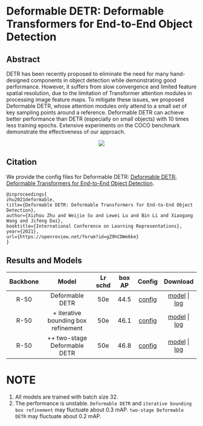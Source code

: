 # Deformable DETR: Deformable Transformers for End-to-End Object Detection

## Abstract

<!-- [ABSTRACT] -->

DETR has been recently proposed to eliminate the need for many hand-designed components in object detection while demonstrating good performance. However, it suffers from slow convergence and limited feature spatial resolution, due to the limitation of Transformer attention modules in processing image feature maps. To mitigate these issues, we proposed Deformable DETR, whose attention modules only attend to a small set of key sampling points around a reference. Deformable DETR can achieve better performance than DETR (especially on small objects) with 10 times less training epochs. Extensive experiments on the COCO benchmark demonstrate the effectiveness of our approach.

<!-- [IMAGE] -->
<div align=center>
<img src="https://user-images.githubusercontent.com/40661020/143877617-ad9b24fd-77ce-46aa-9689-1a44b5594132.png"/>
</div>

<!-- [PAPER_TITLE: Deformable DETR: Deformable Transformers for End-to-End Object Detection] -->
<!-- [PAPER_URL: https://arxiv.org/abs/2010.04159] -->

## Citation

<!-- [ALGORITHM] -->

We provide the config files for Deformable DETR: [Deformable DETR: Deformable Transformers for End-to-End Object Detection](https://arxiv.org/abs/2010.04159).

```
@inproceedings{
zhu2021deformable,
title={Deformable DETR: Deformable Transformers for End-to-End Object Detection},
author={Xizhou Zhu and Weijie Su and Lewei Lu and Bin Li and Xiaogang Wang and Jifeng Dai},
booktitle={International Conference on Learning Representations},
year={2021},
url={https://openreview.net/forum?id=gZ9hCDWe6ke}
}
```

## Results and Models

| Backbone |                Model                | Lr schd | box AP |                                                                    Config                                                                    |                                                                                                                                                                                                           Download                                                                                                                                                                                                            |
| :------: | :---------------------------------: | :-----: | :----: | :------------------------------------------------------------------------------------------------------------------------------------------: | :---------------------------------------------------------------------------------------------------------------------------------------------------------------------------------------------------------------------------------------------------------------------------------------------------------------------------------------------------------------------------------------------------------------------------: |
|   R-50   |           Deformable DETR           |   50e   |  44.5  |         [config](https://github.com/open-mmlab/mmdetection/tree/master/configs/deformable_detr/deformable_detr_r50_16x2_50e_coco.py)         |                                 [model](https://download.openmmlab.com/mmdetection/v2.0/deformable_detr/deformable_detr_r50_16x2_50e_coco/deformable_detr_r50_16x2_50e_coco_20210419_220030-a12b9512.pth) &#124; [log](https://download.openmmlab.com/mmdetection/v2.0/deformable_detr/deformable_detr_r50_16x2_50e_coco/deformable_detr_r50_16x2_50e_coco_20210419_220030-a12b9512.log.json)                                 |
|   R-50   | + iterative bounding box refinement |   50e   |  46.1  |     [config](https://github.com/open-mmlab/mmdetection/tree/master/configs/deformable_detr/deformable_detr_refine_r50_16x2_50e_coco.py)      |                   [model](https://download.openmmlab.com/mmdetection/v2.0/deformable_detr/deformable_detr_refine_r50_16x2_50e_coco/deformable_detr_refine_r50_16x2_50e_coco_20210419_220503-5f5dff21.pth) &#124; [log](https://download.openmmlab.com/mmdetection/v2.0/deformable_detr/deformable_detr_refine_r50_16x2_50e_coco/deformable_detr_refine_r50_16x2_50e_coco_20210419_220503-5f5dff21.log.json)                   |
|   R-50   |    ++ two-stage Deformable DETR     |   50e   |  46.8  | [config](https://github.com/open-mmlab/mmdetection/tree/master/configs/deformable_detr/deformable_detr_twostage_refine_r50_16x2_50e_coco.py) | [model](https://download.openmmlab.com/mmdetection/v2.0/deformable_detr/deformable_detr_twostage_refine_r50_16x2_50e_coco/deformable_detr_twostage_refine_r50_16x2_50e_coco_20210419_220613-9d28ab72.pth) &#124; [log](https://download.openmmlab.com/mmdetection/v2.0/deformable_detr/deformable_detr_twostage_refine_r50_16x2_50e_coco/deformable_detr_twostage_refine_r50_16x2_50e_coco_20210419_220613-9d28ab72.log.json) |

# NOTE

1. All models are trained with batch size 32.
2. The performance is unstable. `Deformable DETR` and `iterative bounding box refinement` may fluctuate about 0.3 mAP. `two-stage Deformable DETR` may fluctuate about 0.2 mAP.
